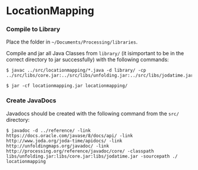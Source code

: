 # LocationMapping



### Compile to Library

Place the folder in `~/Documents/Processing/libraries`.

Compile and jar all Java Classes from `library/` (it isimportant to be in the correct directory to jar successfully) with the following commands:

```
$ javac ../src/locationmapping/*.java -d library/ -cp ../src/libs/core.jar:../src/libs/unfolding.jar:../src/libs/jodatime.jar

$ jar -cf locationmapping.jar locationmapping/
```

### Create JavaDocs

Javadocs should be created with the following command from the `src/` directory:
```
$ javadoc -d ../reference/ -link https://docs.oracle.com/javase/8/docs/api/ -link http://www.joda.org/joda-time/apidocs/ -link http://unfoldingmaps.org/javadoc/ -link http://processing.org/reference/javadoc/core/ -classpath libs/unfolding.jar:libs/core.jar:libs/jodatime.jar -sourcepath ./ locationmapping
```
